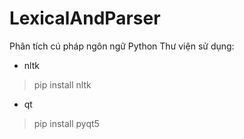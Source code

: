 # LexicalAndParser
Phân tích cú pháp ngôn ngữ Python
Thư viện sử dụng:
* nltk

> pip install nltk
* qt

> pip install pyqt5
